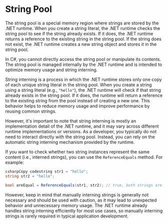 # String Pool









The string pool is a special memory region where strings are stored by the .NET runtime. When you create a string literal, the .NET runtime checks the string pool to see if the string already exists. If it does, the .NET runtime returns a reference to the existing string in the string pool. If the string does not exist, the .NET runtime creates a new string object and stores it in the string pool.





In C#, you cannot directly access the string pool or manipulate its contents. The string pool is managed internally by the .NET runtime and is intended to optimize memory usage and string interning.

String interning is a process in which the .NET runtime stores only one copy of each unique string literal in the string pool. When you create a string using a string literal (e.g., `"hello"`), the .NET runtime will check if that string already exists in the string pool. If it does, the runtime will return a reference to the existing string from the pool instead of creating a new one. This behavior helps to reduce memory usage and improve performance by reusing common strings.

However, it's important to note that string interning is mostly an implementation detail of the .NET runtime, and it may vary across different runtime implementations or versions. As a developer, you typically do not need to interact directly with the string pool. Instead, you can rely on the automatic string interning mechanism provided by the runtime.

If you want to check whether two string instances represent the same content (i.e., interned strings), you can use the `ReferenceEquals` method. For example:

```csharp
csharpCopy codestring str1 = "hello";
string str2 = "hello";

bool areEqual = ReferenceEquals(str1, str2); // true, both strings are interned
```

However, keep in mind that manually interning strings is generally not necessary and should be used with caution, as it may lead to unexpected behavior and unnecessary memory usage. The .NET runtime already handles string interning efficiently for most use cases, so manually interning strings is rarely required in typical application development.





